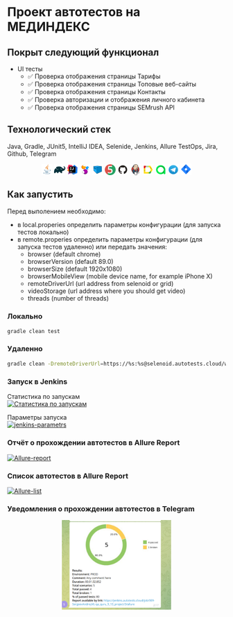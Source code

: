 # Проект автотестов на МЕДИНДЕКС

## Покрыт следующий функционал
* UI тесты
    * ✅ Проверка отображения страницы Тарифы
    * ✅ Проверка отображения страницы Топовые веб-сайты
    * ✅ Проверка отображения страницы Контакты
    * ✅ Проверка авторизации и отображения личного кабинета
    * ✅ Проверка отображения страницы SEMrush API

## Технологический стек
Java, Gradle, JUnit5, IntelliJ IDEA, Selenide, Jenkins, Allure TestOps, Jira, Github, Telegram

<p  align="center"

<code>
<img width="5%" title="Java" src="images/logo/Java_icon.png">
<img width="5%" title="Gradle" src="images/logo/Gradle_icon.svg">
<img width="5%" title="IntelliJ IDEA" src="images/logo/Intellij_icon.png">
<img width="5%" title="Selenide" src="images/logo/Selenide_icon.svg">
<img width="5%" title="Selenoid" src="images/logo/Selenoid_icon.svg">
<img width="5%" title="JUnit5" src="images/logo/JUnit5_icon.png">
<img width="5%" title="Github" src="images/logo/Github_icon.png">
<img width="5%" title="Jenkins" src="images/logo/Jenkins_icon.svg">
<img width="5%" title="Allure Report" src="images/logo/Allure_Report_icon.svg">
<img width="5%" title="Allure TestOps" src="images/logo/Allure_TestOps_icon.svg">
<img width="5%" title="Telegram" src="images/logo/Telegram_icon.png">
<img width="5%" title="Jira" src="images/logo/Jira_icon.png">
</code>
</p>

## Как запустить
Перед выполением необходимо:
* в local.properies определить параметры конфигурации (для запуска тестов локально)
* в remote.properies определить параметры конфигурации (для запуска тестов удаленно) или передать значения:
    - browser (default chrome)
    - browserVersion (default 89.0)
    - browserSize (default 1920x1080)
    - browserMobileView (mobile device name, for example iPhone X)
    - remoteDriverUrl (url address from selenoid or grid)
    - videoStorage (url address where you should get video)
    - threads (number of threads)

### Локально
```
gradle clean test
```

### Удаленно
```bash
gradle clean -DremoteDriverUrl=https://%s:%s@selenoid.autotests.cloud/wd/hub/ -DvideoStorage=https://selenoid.autotests.cloud/video/ -Dthreads=1 test
```



### Запуск в Jenkins
Статистика по запускам <br >
<a href="https://ibb.co/nnKgcv6"><img src="https://i.ibb.co/CMS17Zm/statistic-jenkins.png" alt="Статистика по запускам" border="0" /></a>

Параметры запуска <br >
<a href="https://ibb.co/zbNbgHb"><img src="https://i.ibb.co/Y8b8ST8/jenkins-parametrs.png" alt="jenkins-parametrs" border="0" /></a>

### Отчёт о прохождении автотестов в Allure Report
<a href="https://ibb.co/HzG3q6q"><img src="https://i.ibb.co/WyBjfZf/Allure-report.png" alt="Allure-report" border="0" /></a>
### Список автотестов в Allure Report
<a href="https://ibb.co/sWqKV61"><img src="https://i.ibb.co/hYVBmZd/Allure-list.png" alt="Allure-list" border="0" /></a>

### Уведомления о прохождении автотестов в Telegram
<p  align="center"
<code>
<img width="50%" title="TelegramBot" src="images/screens/bot.png">
</code>
</p>
